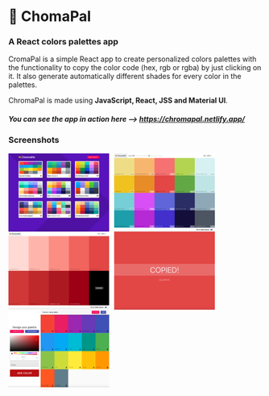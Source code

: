 # 🎨 ChomaPal
### A React colors palettes app

CromaPal is a simple React app to create personalized colors palettes with the functionality to copy the color code (hex, rgb or rgba) by just clicking on it. It also generate automatically different shades for every color in the palettes.

ChromaPal is made using **JavaScript, React, JSS and Material UI**.

##### You can see the app in action here --> https://chromapal.netlify.app/

### Screenshots
<img src="https://raw.githubusercontent.com/arturogbruno/chromapal/master/public/screenshots/home.png"
     alt="Home screen"
     style="float: left; margin-right: 10px;"
     width="200" /> <img src="./public/screenshots/palette.png"
     alt="Palette"
     style="float: left; margin-right: 10px;"
     width="200" /> <img src="./public/screenshots/shades.png"
     alt="Shades"
     style="float: left; margin-right: 10px;"
     width="200" /> <img src="./public/screenshots/copied.png"
     alt="New palette"
     style="float: left; margin-right: 10px;"
     width="200" /> <img src="./public/screenshots/new_palette.png"
     alt="Home screen"
     style="float: left; margin-right: 10px;"
     width="200" />
    